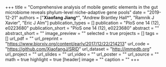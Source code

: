 +++
title = "Comprehensive analysis of mobile genetic elements in the gut microbiome reveals phylum-level niche-adaptive gene pools"
date = "2019-12-21"
authors = ["**Xiaofang Jiang**&ast;", "Andrew Brantley Hall&ast;", "Ramnik J Xavier", "Eric J Alm"]
publication_types = []
publication = "PloS one 14 (12), e0223680"
publication_short = "PloS one 14 (12), e0223680"
abstract = ""
abstract_short = ""
image_preview = ""
selected = true
projects = []
tags = []
url_pdf = ""
url_preprint = "https://www.biorxiv.org/content/early/2017/12/22/214213"
url_code = "https://github.com/XiaofangJ/SRID"
url_dataset = "http://immedb.org"
url_project = ""
url_slides = ""
url_video = ""
url_poster = ""
url_source = ""
math = true
highlight = true
[header]
image = ""
caption = ""
+++

